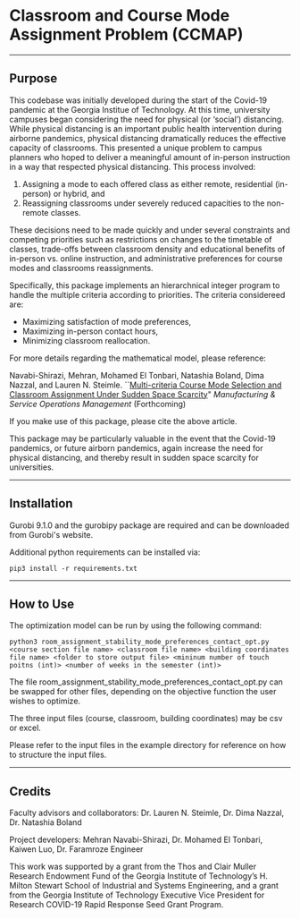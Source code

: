 # Classroom and Course Mode Assignment Problem (CCMAP)

-----
## Purpose

This codebase was initially developed during the start of the Covid-19 pandemic at the Georgia Institue of Technology. At this time, university campuses began considering the need for physical (or ‘social’) distancing. While physical distancing is an important public health intervention
during airborne pandemics, physical distancing dramatically reduces the effective capacity of classrooms. This presented a unique problem to campus planners who hoped to deliver a meaningful amount of in-person instruction in a way that respected physical distancing. This process involved:

1. Assigning a mode to each offered class as either remote, residential (in-person) or hybrid, and
2. Reassigning classrooms under severely reduced capacities to the non-remote classes. 

These decisions need to be made quickly and under several constraints and competing priorities such as restrictions on changes to the timetable of classes, trade-offs between classroom density and educational benefits of in-person vs. online instruction, and administrative preferences for course modes and classrooms reassignments.

Specifically, this package implements an hierarchnical integer program to handle the multiple criteria according to priorities. The criteria considereed are: 
* Maximizing satisfaction of mode preferences, 
* Maximizing in-person contact hours,
* Minimizing classroom reallocation.

For more details regarding the mathematical model, please reference:

Navabi-Shirazi, Mehran, Mohamed El Tonbari, Natashia Boland, Dima Nazzal, and Lauren N. Steimle. ``[Multi-criteria Course Mode Selection and Classroom Assignment Under Sudden Space Scarcity](http://www.optimization-online.org/DB_FILE/2021/08/8527.pdf)" _Manufacturing & Service Operations Management_ (Forthcoming)

If you make use of this package, please cite the above article.

This package may be particularly valuable in the event that the Covid-19 pandemics, or future airborn pandemics, again increase the need for physical distancing, and thereby result in sudden space scarcity for universities.

-----
## Installation

Gurobi 9.1.0 and the gurobipy package are required and can be downloaded from Gurobi's website.

Additional python requirements can be installed via:

```pip3 install -r requirements.txt```

-----
## How to Use

The optimization model can be run by using the following command:

```python3 room_assignment_stability_mode_preferences_contact_opt.py <course section file name> <classroom file name> <building coordinates file name> <folder to store output file> <mininum number of touch poitns (int)> <number of weeks in the semester (int)>```

The file room_assignment_stability_mode_preferences_contact_opt.py can be swapped for other files, depending on the objective function the user wishes to optimize.

The three input files (course, classroom, building coordinates) may be csv or excel.

Please refer to the input files in the example directory for reference on how to structure the input files.


-----
## Credits

Faculty advisors and collaborators: Dr. Lauren N. Steimle, Dr. Dima Nazzal, Dr. Natashia Boland

Project developers: Mehran Navabi-Shirazi, Dr. Mohamed El Tonbari, Kaiwen Luo, Dr. Faramroze Engineer

This work was supported by a grant from the Thos and Clair Muller Research Endowment Fund of the Georgia Institute of Technology’s H. Milton Stewart School of Industrial and Systems Engineering, and a grant from the Georgia Institute of Technology Executive Vice President for Research COVID-19 Rapid Response Seed Grant Program. 


